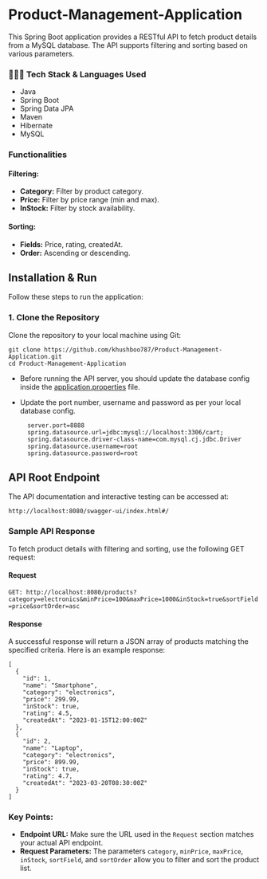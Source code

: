 # Product-Management-Application

This Spring Boot application provides a RESTful API to fetch product details from a MySQL database. The API supports filtering and sorting based on various parameters.
<br>

### 👨🏻‍💻 Tech Stack & Languages Used
- Java
- Spring Boot
- Spring Data JPA
- Maven
- Hibernate
- MySQL

### Functionalities

#### Filtering:
- **Category:** Filter by product category.
- **Price:** Filter by price range (min and max).
- **InStock:** Filter by stock availability.

#### Sorting:
- **Fields:** Price, rating, createdAt.
- **Order:** Ascending or descending.

## Installation & Run

Follow these steps to run the application:

### 1. Clone the Repository

Clone the repository to your local machine using Git:
```
git clone https://github.com/khushboo787/Product-Management-Application.git
cd Product-Management-Application

```

* Before running the API server, you should update the database config inside the [application.properties](Product-Management-System\src\main\resources\application.properties) file.
* Update the port number, username and password as per your local database config.
  
  ```
    server.port=8888
    spring.datasource.url=jdbc:mysql://localhost:3306/cart;
    spring.datasource.driver-class-name=com.mysql.cj.jdbc.Driver
    spring.datasource.username=root
    spring.datasource.password=root

  ```

## API Root Endpoint
The API documentation and interactive testing can be accessed at:

`http://localhost:8080/swagger-ui/index.html#/`


### Sample API Response
To fetch product details with filtering and sorting, use the following GET request:

#### Request 
`GET: http://localhost:8080/products?category=electronics&minPrice=100&maxPrice=1000&inStock=true&sortField=price&sortOrder=asc`


#### Response
A successful response will return a JSON array of products matching the specified criteria. Here is an example response:

```
[
  {
    "id": 1,
    "name": "Smartphone",
    "category": "electronics",
    "price": 299.99,
    "inStock": true,
    "rating": 4.5,
    "createdAt": "2023-01-15T12:00:00Z"
  },
  {
    "id": 2,
    "name": "Laptop",
    "category": "electronics",
    "price": 899.99,
    "inStock": true,
    "rating": 4.7,
    "createdAt": "2023-03-20T08:30:00Z"
  }
]

```

### Key Points:

- **Endpoint URL:** Make sure the URL used in the `Request` section matches your actual API endpoint.
- **Request Parameters:** The parameters `category`, `minPrice`, `maxPrice`, `inStock`, `sortField`, and `sortOrder` allow you to filter and sort the product list.
 
 
